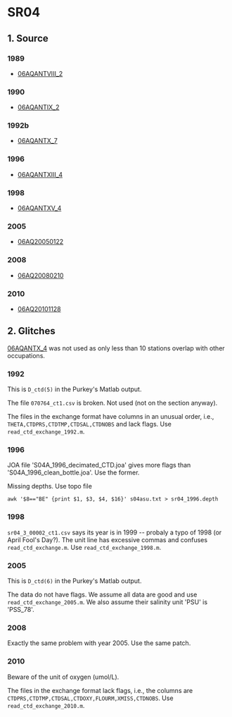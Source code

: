 # SR04
## 1. Source

### 1989
+ [06AQANTVIII_2](https://cchdo.ucsd.edu/cruise/06AQANTVIII_2)

### 1990
+ [06AQANTIX_2](https://cchdo.ucsd.edu/cruise/06AQANTIX_2)

### 1992b
+ [06AQANTX_7](https://cchdo.ucsd.edu/cruise/06AQANTX_7)

### 1996
+ [06AQANTXIII_4](https://cchdo.ucsd.edu/cruise/06AQANTXIII_4)

### 1998
+ [06AQANTXV_4](https://cchdo.ucsd.edu/cruise/06AQANTXV_4)

### 2005
+ [06AQ20050122](https://cchdo.ucsd.edu/cruise/06AQ20050122)

### 2008
+ [06AQ20080210](https://cchdo.ucsd.edu/cruise/06AQ20080210)

### 2010
+ [06AQ20101128](https://cchdo.ucsd.edu/cruise/06AQ20101128)


## 2. Glitches

[06AQANTX_4](https://cchdo.ucsd.edu/cruise/06AQANTX_4) was not used as only less than
10 stations overlap with other occupations.

### 1992
This is `D_ctd(5)` in the Purkey's Matlab output.

The file `070764_ct1.csv` is broken. Not used (not on the section anyway).

The files in the exchange format have columns in an unusual order, i.e.,
`THETA,CTDPRS,CTDTMP,CTDSAL,CTDNOBS` and lack flags. Use `read_ctd_exchange_1992.m`.

### 1996
JOA file 'S04A_1996_decimated_CTD.joa' gives more flags than 'S04A_1996_clean_bottle.joa'.
Use the former.

Missing depths. Use topo file
```
awk '$8=="BE" {print $1, $3, $4, $16}' s04asu.txt > sr04_1996.depth
```

### 1998
`sr04_3_00002_ct1.csv` says its year is in 1999 -- probaly a typo of 1998
(or April Fool's Day?). The unit line has excessive commas and confuses
`read_ctd_exchange.m`. Use `read_ctd_exchange_1998.m`.

### 2005
This is `D_ctd(6)` in the Purkey's Matlab output.

The data do not have flags. We assume all data are good and use `read_ctd_exchange_2005.m`.
We also assume their salinity unit 'PSU' is 'PSS_78'.

### 2008

Exactly the same problem with year 2005. Use the same patch.

### 2010
Beware of the unit of oxygen (umol/L).

The files in the exchange format lack flags, i.e., the columns are
`CTDPRS,CTDTMP,CTDSAL,CTDOXY,FLOURM,XMISS,CTDNOBS`. Use `read_ctd_exchange_2010.m`.
